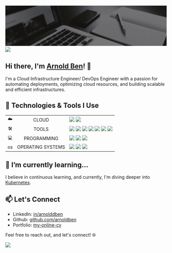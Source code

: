 ![Profile-Header](https://github.com/arnoldben/arnoldben/blob/main/images/github-profile-header.gif?raw=true)
![](https://komarev.com/ghpvc/?username=arnoldben)

## Hi there, I'm [Arnold Ben](https://arnoldben.github.io/my-online-cv)! 👋

I'm a Cloud Infrastructure Engineer/ DevOps Engineer with a passion for automating deployments, optimizing cloud resources, and building scalable and efficient infrastructures. 
<!-- My journey in the tech world has been exciting, and I love tackling challenges that come my way. -->

## 🔧 Technologies & Tools I Use

<table>
<!-- AWS, Azure -->
  <tr>
    <td align="center">☁️</td>
    <td align="center">CLOUD</td>
    <td align="left">
        <a href="https://aws.amazon.com/"><img height=40 src="https://cdn.jsdelivr.net/gh/devicons/devicon/icons/amazonwebservices/amazonwebservices-original.svg"/></a> 
        <a href="https://azure.microsoft.com/"><img height=40 src="https://cdn.jsdelivr.net/gh/devicons/devicon/icons/azure/azure-original.svg"/></th></a>
  </td>
<!-- Terraform, Ansible, Docker, Jenkins, GitHub, Git, VSCode -->
  <tr>
    <td align="center">🛠</td>
    <td align="center">TOOLS</td>
    <td align="left">
        <a href="https://www.terraform.io/"><img height=40 src="https://cdn.jsdelivr.net/gh/devicons/devicon/icons/terraform/terraform-original.svg"/></a>
        <a href="https://www.ansible.com/"><img height=40 src="https://cdn.jsdelivr.net/gh/devicons/devicon/icons/ansible/ansible-original.svg"/></a>
        <a href="https://www.docker.com/"><img height=40 src="https://cdn.jsdelivr.net/gh/devicons/devicon/icons/docker/docker-original.svg"/></a>
        <a href="https://www.jenkins.io/"><img height=40 src="https://cdn.jsdelivr.net/gh/devicons/devicon/icons/jenkins/jenkins-original.svg"/></a>
        <a href="https://github.com/"><img height=40 src="https://cdn.jsdelivr.net/gh/devicons/devicon/icons/github/github-original.svg"/></a>
        <a href="https://git-scm.com/"><img height=40 src="https://cdn.jsdelivr.net/gh/devicons/devicon/icons/git/git-original.svg"/></a>
        <a href="https://code.visualstudio.com/"><img height=40 src="https://cdn.jsdelivr.net/gh/devicons/devicon/icons/vscode/vscode-original.svg"/></a>
    </td>
  </tr>
<!-- Python, Bash, PowerShell -->
  <tr>
    <td align="center">💻</td>
    <td align="center">PROGRAMMING</td>
    <td align="left">
        <a href="https://www.python.org/"><img height=40 src="https://cdn.jsdelivr.net/gh/devicons/devicon/icons/python/python-original.svg"/></a>
        <a href="https://www.gnu.org/software/bash/"><img height=40 src="https://cdn.jsdelivr.net/gh/devicons/devicon/icons/bash/bash-original.svg"/></a>
        <a href="https://learn.microsoft.com/en-us/powershell/"><img height=40 src="https://upload.wikimedia.org/wikipedia/commons/2/2f/PowerShell_5.0_icon.png"/></a>
    </td>
  </tr>
<!-- Windows, Linux -->
  <tr>
    <td align="center">os</td>
    <td align="center">OPERATING SYSTEMS</td>
    <td align="left">
        <a href="https://www.microsoft.com/"><img height=40 src="https://cdn.jsdelivr.net/gh/devicons/devicon/icons/windows8/windows8-original.svg"/></a>
        <a href=""><img height=40 src="https://cdn.jsdelivr.net/gh/devicons/devicon/icons/linux/linux-original.svg"/></a>
        <a href="https://www.redhat.com/"><img height=40 src="https://cdn.jsdelivr.net/gh/devicons/devicon/icons/redhat/redhat-original.svg"/></a>        
    </td>
  </tr>
</table>

## 🌱 I’m currently learning...

I believe in continuous learning, and currently, I'm diving deeper into [Kubernetes](https://kubernetes.io/).

## 📫 Let's Connect

- LinkedIn: [in/arnolddben](https://www.linkedin.com/in/arnolddben)
- Github: [github.com/arnoldben](https://github.com/arnoldben)
- Portfolio: [my-online-cv](https://arnoldben.github.io/my-online-cv)

Feel free to reach out, and let's connect! 🌐

<!-- <img src="https://github-readme-stats.vercel.app/api/top-langs?username=arnoldben"/>
<img src="https://github-readme-stats.vercel.app/api/top-langs?username=arnoldben"/> -->
<img src="https://github-readme-streak-stats.herokuapp.com/?user=arnoldben&theme=dark"/>
<!-- <img align="left" src="https://github-readme-stats.vercel.app/api/top-langs?username=arnoldben&show_icons=true&locale=en&layout=compact&theme=dark" alt="arnoldben" /> -->
